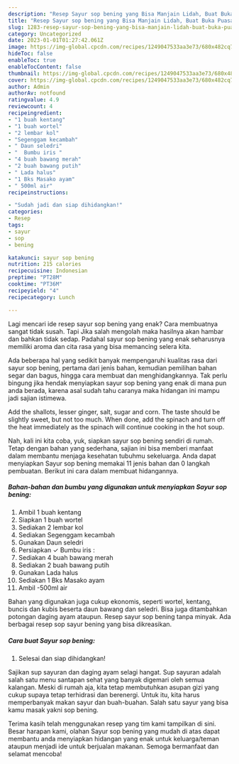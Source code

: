 ```yaml
---
description: "Resep Sayur sop bening yang Bisa Manjain Lidah, Buat Buka Puasa Enak Banget"
title: "Resep Sayur sop bening yang Bisa Manjain Lidah, Buat Buka Puasa Enak Banget"
slug: 1283-resep-sayur-sop-bening-yang-bisa-manjain-lidah-buat-buka-puasa-enak-banget
category: Uncategorized
date: 2023-01-01T01:27:42.061Z
image: https://img-global.cpcdn.com/recipes/1249047533aa3e73/680x482cq70/sayur-sop-bening-foto-resep-utama.jpg
hideToc: false
enableToc: true
enableTocContent: false
thumbnail: https://img-global.cpcdn.com/recipes/1249047533aa3e73/680x482cq70/sayur-sop-bening-foto-resep-utama.jpg
cover: https://img-global.cpcdn.com/recipes/1249047533aa3e73/680x482cq70/sayur-sop-bening-foto-resep-utama.jpg
author: Admin
authorAv: notfound
ratingvalue: 4.9
reviewcount: 4
recipeingredient:
- "1 buah kentang"
- "1 buah wortel"
- "2 lembar kol"
- "Segenggam kecambah"
- " Daun seledri"
- "  Bumbu iris "
- "4 buah bawang merah"
- "2 buah bawang putih"
- " Lada halus"
- "1 Bks Masako ayam"
- " 500ml air"
recipeinstructions:

- "Sudah jadi dan siap dihidangkan!"
categories:
- Resep
tags:
- sayur
- sop
- bening

katakunci: sayur sop bening 
nutrition: 215 calories
recipecuisine: Indonesian
preptime: "PT28M"
cooktime: "PT36M"
recipeyield: "4"
recipecategory: Lunch

---
```



Lagi mencari ide resep sayur sop bening yang enak? Cara membuatnya sangat tidak susah. Tapi Jika salah mengolah maka hasilnya akan hambar dan bahkan tidak sedap. Padahal sayur sop bening yang enak seharusnya memiliki aroma dan cita rasa yang bisa memancing selera kita.


Ada beberapa hal yang sedikit banyak mempengaruhi kualitas rasa dari sayur sop bening, pertama dari jenis bahan, kemudian pemilihan bahan segar dan bagus, hingga cara membuat dan menghidangkannya. Tak perlu bingung jika hendak menyiapkan sayur sop bening yang enak di mana pun anda berada, karena asal sudah tahu caranya maka hidangan ini mampu jadi sajian istimewa.

Add the shallots, lesser ginger, salt, sugar and corn. The taste should be slightly sweet, but not too much. When done, add the spinach and turn off the heat immediately as the spinach will continue cooking in the hot soup.


Nah, kali ini kita coba, yuk, siapkan sayur sop bening sendiri di rumah. Tetap dengan bahan yang sederhana, sajian ini bisa memberi manfaat dalam membantu menjaga kesehatan tubuhmu sekeluarga. Anda dapat menyiapkan Sayur sop bening memakai 11 jenis bahan dan 0 langkah pembuatan. Berikut ini cara dalam membuat hidangannya.

<!--inarticleads1-->

##### Bahan-bahan dan bumbu yang digunakan untuk menyiapkan Sayur sop bening:

1. Ambil 1 buah kentang
1. Siapkan 1 buah wortel
1. Sediakan 2 lembar kol
1. Sediakan Segenggam kecambah
1. Gunakan  Daun seledri
1. Persiapkan  ✓ Bumbu iris :
1. Sediakan 4 buah bawang merah
1. Sediakan 2 buah bawang putih
1. Gunakan  Lada halus
1. Sediakan 1 Bks Masako ayam
1. Ambil  -500ml air


Bahan yang digunakan juga cukup ekonomis, seperti wortel, kentang, buncis dan kubis beserta daun bawang dan seledri. Bisa juga ditambahkan potongan daging ayam ataupun. Resep sayur sop bening tanpa minyak. Ada berbagai resep sop sayur bening yang bisa dikreasikan. 

<!--inarticleads2-->

##### Cara buat Sayur sop bening:


1. Selesai dan siap dihidangkan!

Sajikan sup sayuran dan daging ayam selagi hangat. Sup sayuran adalah salah satu menu santapan sehat yang banyak digemari oleh semua kalangan. Meski di rumah aja, kita tetap membutuhkan asupan gizi yang cukup supaya tetap terhidrasi dan berenergi. Untuk itu, kita harus memperbanyak makan sayur dan buah-buahan. Salah satu sayur yang bisa kamu masak yakni sop bening. 

Terima kasih telah menggunakan resep yang tim kami tampilkan di sini. Besar harapan kami, olahan Sayur sop bening yang mudah di atas dapat membantu anda menyiapkan hidangan yang enak untuk keluarga/teman ataupun menjadi ide untuk berjualan makanan. Semoga bermanfaat dan selamat mencoba!
